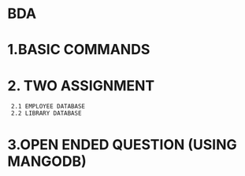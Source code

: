 # BDA
# 1.BASIC COMMANDS
# 2. TWO ASSIGNMENT
     2.1 EMPLOYEE DATABASE
     2.2 LIBRARY DATABASE
# 3.OPEN ENDED QUESTION (USING MANGODB)
